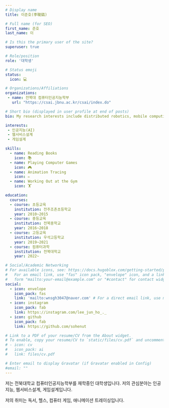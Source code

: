 ```yaml
---
# Display name
title: 이준호(李晙鎬)

# Full name (for SEO)
first_name: 준호
last_name: 이

# Is this the primary user of the site?
superuser: true

# Role/position
role: '대학생'

# Status emoji
status:
  icon: 💻

# Organizations/Affiliations
organizations:
 - name: 전북대 컴퓨터인공지능학부
   url: "https://csai.jbnu.ac.kr/csai/index.do"

# Short bio (displayed in user profile at end of posts)
bio: My research interests include distributed robotics, mobile computing and programmable matter.

interests:
 - 인공지능(AI)
 - 웹서비스설계
 - 게임설계

skills:
  - name: Reading Books
    icon: 📚
  - name: Playing Computer Games
    icon: 🎮
  - name: Animation Tracing
    icon: ✏️
  - name: Working Out at the Gym
    icon: 🏋️

education:
  courses:
  - course: 초등교육
    institution: 전주조촌초등학교
    year: 2010~2015
  - course: 중등교육
    institution: 전북중학교
    year: 2016~2018
  - course: 고등교육
    institution: 우석고등학교
    year: 2019~2021
  - course: 컴퓨터과학
    institution: 전북대학교
    year: 2022~

# Social/Academic Networking
# For available icons, see: https://docs.hugoblox.com/getting-started/page-builder/#icons
#   For an email link, use "fas" icon pack, "envelope" icon, and a link in the
#   form "mailto:your-email@example.com" or "#contact" for contact widget.
social:
  - icon: envelope
    icon_pack: fas
    link: 'mailto:wnsgh3047@naver.com' # For a direct email link, use mailto:test@example.org".
  - icon: instagram
    icon_pack: fab
    link: https://instagram.com/lee_jun_ho_._
  - icon: github
    icon_pack: fab
    link: https://github.com/sohenut

# Link to a PDF of your resume/CV from the About widget.
# To enable, copy your resume/CV to `static/files/cv.pdf` and uncomment the lines below.
# - icon: cv
#   icon_pack: ai
#   link: files/cv.pdf

# Enter email to display Gravatar (if Gravatar enabled in Config)
#email: ""
---
```


저는 전북대학교 컴퓨터인공지능학부를 재학중인 대학생입니다. 저의 관심분야는 인공지능,
웹서비스설계, 게임설계입니다.

저의 취미는 독서, 헬스, 컴퓨터 게임, 애니메이션 트레이싱입니다.

